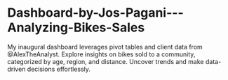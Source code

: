 # Dashboard-by-Jos-Pagani---Analyzing-Bikes-Sales
My inaugural dashboard leverages pivot tables and client data from @AlexTheAnalyst. Explore insights on bikes sold to a community, categorized by age, region, and distance. Uncover trends and make data-driven decisions effortlessly.
